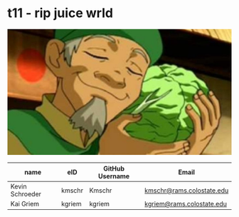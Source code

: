 # t11 - rip juice wrld
![cabbage man](/images/atla.jpeg)

| name | eID | GitHub Username | Email |
|------|-----|-----------------|-------|
| Kevin Schroeder | kmschr | Kmschr | kmschr@rams.colostate.edu |
| Kai Griem | kgriem | kgriem | kgriem@rams.colostate.edu |
